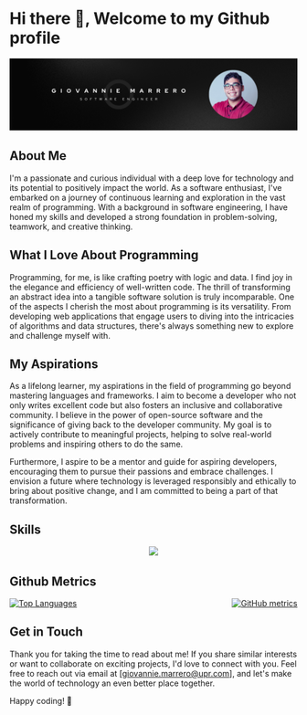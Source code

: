 # Hi there 👋, Welcome to my Github profile

![Profile banner](https://github.com/giovannie-marrero/giovannie-marrero/blob/main/images/banner.png?raw=true)

## About Me

I'm a passionate and curious individual with a deep love for technology and its potential to positively impact the world. As a software enthusiast, I've embarked on a journey of continuous learning and exploration in the vast realm of programming. With a background in software engineering, I have honed my skills and developed a strong foundation in problem-solving, teamwork, and creative thinking.

## What I Love About Programming

Programming, for me, is like crafting poetry with logic and data. I find joy in the elegance and efficiency of well-written code. The thrill of transforming an abstract idea into a tangible software solution is truly incomparable. One of the aspects I cherish the most about programming is its versatility. From developing web applications that engage users to diving into the intricacies of algorithms and data structures, there's always something new to explore and challenge myself with.

## My Aspirations

As a lifelong learner, my aspirations in the field of programming go beyond mastering languages and frameworks. I aim to become a developer who not only writes excellent code but also fosters an inclusive and collaborative community. I believe in the power of open-source software and the significance of giving back to the developer community. My goal is to actively contribute to meaningful projects, helping to solve real-world problems and inspiring others to do the same.

Furthermore, I aspire to be a mentor and guide for aspiring developers, encouraging them to pursue their passions and embrace challenges. I envision a future where technology is leveraged responsibly and ethically to bring about positive change, and I am committed to being a part of that transformation.


## Skills
<p align="center">
  <a href="https://skillicons.dev">
    <img src="https://skillicons.dev/icons?i=git,java,py,c,cs,html,css,sass,js,ts,react,vscode,eclipse" />
  </a>
</p>

## Github Metrics
<div style="display: flex; justify-content: space-between;">

  <!-- Image on the Left -->
  <a href="https://github.com/anuraghazra/github-readme-stats">
    <img src="https://github-readme-stats.vercel.app/api/top-langs/?username=giovannie-marrero&layout=compact" alt="Top Languages" width="400" />
  </a>

  <!-- Image on the Right -->
  <a href="https://metrics.lecoq.io/giovannie-marrero">
    <img src="https://metrics.lecoq.io/giovannie-marrero" alt="GitHub metrics" width="400" />
  </a>

</div>

## Get in Touch

Thank you for taking the time to read about me! If you share similar interests or want to collaborate on exciting projects, I'd love to connect with you. Feel free to reach out via email at [giovannie.marrero@upr.com], and let's make the world of technology an even better place together.

Happy coding! 🚀